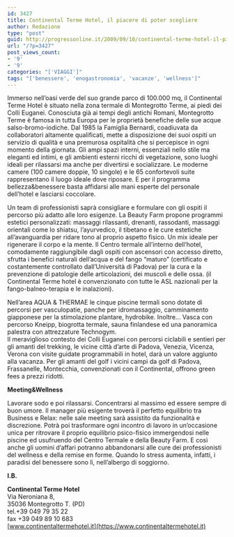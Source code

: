 ```yaml
---
id: 3427
title: Continental Terme Hotel, il piacere di poter scegliere
author: Redazione
type: "post"
guid: http://progressonline.it/2009/09/10/continental-terme-hotel-il-piacere-di-poter-scegliere/
url: "/?p=3427"
post_views_count:
- '9'
- '9'
categories: "['VIAGGI']"
tags: "['benessere', 'enogastronomia', 'vacanze', 'wellness']"
---
```


Immerso nell’oasi verde del suo grande parco di 100.000 mq, il Continental Terme Hotel è situato nella zona termale di Montegrotto Terme, ai piedi dei Colli Euganei. Conosciuta già ai tempi degli antichi Romani, Montegrotto Terme è famosa in tutta Europa per le proprietà benefiche delle sue acque salso-bromo-iodiche. Dal 1985 la Famiglia Bernardi, coadiuvata da collaboratori altamente qualificati, mette a disposizione dei suoi ospiti un servizio di qualità e una premurosa ospitalità che si percepisce in ogni momento della giornata. Gli ampi spazi interni, essenziali nello stile ma eleganti ed intimi, e gli ambienti esterni ricchi di vegetazione, sono luoghi ideali per rilassarsi ma anche per divertirsi e socializzare. Le moderne camere (100 camere doppie, 10 singole) e le 65 confortevoli suite rappresentano il luogo ideale dove riposare. E per il programma bellezza&amp;benessere basta affidarsi alle mani esperte del personale dell’hotel e lasciarsi coccolare.

Un team di professionisti saprà consigliare e formulare con gli ospiti il percorso più adatto alle loro esigenze. La Beauty Farm propone programmi estetici personalizzati: massaggi rilassanti, drenanti, rassodanti, massaggi orientali come lo shiatsu, l’ayurvedico, il tibetano e le cure estetiche all’avanguardia per ridare tono al proprio aspetto fisico. Un mix ideale per rigenerare il corpo e la mente. Il Centro termale all’interno dell’hotel, comodamente raggiungibile dagli ospiti con ascensori con accesso diretto, sfrutta i benefici naturali dell’acqua e del fango “maturo” (certificato e costantemente controllato dall’Università di Padova) per la cura e la prevenzione di patologie delle articolazioni, dei muscoli e delle ossa. (il Continental Terme hotel è convenzionato con tutte le ASL nazionali per la fango-balneo-terapia e le inalazioni).

Nell’area AQUA &amp; THERMAE le cinque piscine termali sono dotate di percorsi per vasculopatie, panche per idromassaggio, camminamento giapponese per la stimolazione plantare, hydrobike. Inoltre… Vasca con percorso Kneipp, biogrotta termale, sauna finlandese ed una panoramica palestra con attrezzature Technogym.   
Il meraviglioso contesto dei Colli Euganei con percorsi ciclabili e sentieri per gli amanti del trekking, le vicine città d’arte di Padova, Venezia, Vicenza, Verona con visite guidate programmabili in hotel, darà un valore aggiunto alla vacanza. Per gli amanti del golf i vicini campi da golf di Padova, Frassanelle, Montecchia, convenzionati con il Continental, offrono green fees a prezzi ridotti.

**Meeting&amp;Wellness**

Lavorare sodo e poi rilassarsi. Concentrarsi al massimo ed essere sempre di buon umore. Il manager più esigente troverà il perfetto equilibrio tra Business e Relax: nelle sale meeting sarà assistito da funzionalità e discrezione. Potrà poi trasformare ogni incontro di lavoro in un’occasione unica per ritrovare il proprio equilibrio psico-fisico immergendosi nelle piscine ed usufruendo del Centro Termale e della Beauty Farm. E così anche gli uomini d’affari potranno abbandonarsi alle cure dei professionisti del wellness e della remise en forme. Quando lo stress aumenta, infatti, i paradisi del benessere sono lì, nell’albergo di soggiorno.

**I.B.**

**Continental Terme Hotel**  
Via Neroniana 8,   
35036 Montegrotto T. (PD)  
tel.+39 049 79 35 22   
fax +39 049 89 10 683   
[www.continentaltermehotel.it](https://www.continentaltermehotel.it)